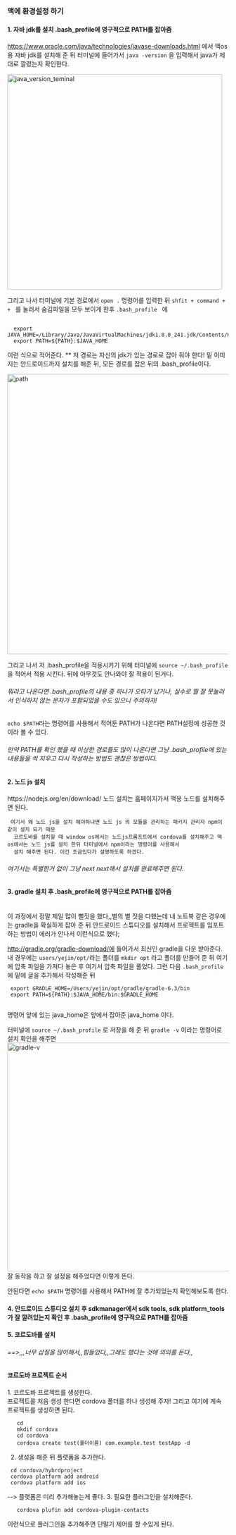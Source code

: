 <h3> 맥에 환경설정 하기 </h3> 

<h4>1. 자바 jdk를 설치  .bash_profile에 영구적으로 PATH를 잡아줌</h4>

https://www.oracle.com/java/technologies/javase-downloads.html
에서 맥os용 자바 jdk를 설치해 준 뒤 
터미널에 들어가서 ```java -version``` 을 입력해서 java가 제대로 깔렸는지 확인한다. 

<img width="489" alt="java_version_teminal" src="https://user-images.githubusercontent.com/54971846/80059552-3d03b400-8567-11ea-9944-8eb0a24eb2cb.png">

그리고 나서 터미널에 기본 경로에서 ```open .``` 명령어를 입력한 뒤 
 ```shfit + command + + ``` 를 눌러서 숨김파일을 모두 보이게 한후  ```.bash_profile ``` 에 
 ``` 
 
   export JAVA_HOME=/Library/Java/JavaVirtualMachines/jdk1.8.0_241.jdk/Contents/Home 
   export PATH=${PATH}:$JAVA_HOME
 
 ```
 이런 식으로 적어준다. ** 저 경로는 자신의 jdk가 있는 경로로 잡아 줘야 한다! 
 밑 이미지는 안드로이드까지 설치를 해준 뒤, 모든 경로를 잡은 뒤의 .bash_profile이다. 
 
<img width="636" alt="path" src="https://user-images.githubusercontent.com/54971846/80059135-214bde00-8566-11ea-97c4-fa116e492539.png">

그리고 나서 저 .bash_profile을 적용시키기 위해 
터미널에 ```source ~/.bash_profile ```을 적어서 적용 시킨다. 
뒤에 아무것도 안나와야 잘 적용이 된거다. 
<h6>뭐라고 나온다면 .bash_profile의 내용 중 하나가 오타가 났거나, 실수로 뭘 잘 못눌러서 
인식하지 않는 문자가 포함되었을 수도 있으니 주의하자! </h6> 

```echo $PATH```라는 명령어를 사용해서 적어둔 PATH가 나온다면 PATH설정에 
성공한 것이라 볼 수 있다. 

<h6> 만약 PATH를 확인 했을 때 이상한 경로들도 많이 나온다면 그냥 .bash_profile에 있는 내용들을 싹 지우고 다시 작성하는 방법도 괜찮은 방법이다. </h6>

<h4>2. 노드 js 설치</h4>
https://nodejs.org/en/download/
노드 설치는 홈페이지가서 맥용 노드를 설치해주면 된다. 

```
 여기서 왜 노드 js을 설치 해야하냐면 노드 js 의 모듈을 관리하는 패키지 관리자 npm이 같이 설치 되기 때문 
  코르도바를 설치할 때 window os에서는 노드js프롬프트에서 cordova를 설치해주고 맥 os에서는 노드 js를 설치 한뒤 터미널에서 npm이라는 명령어를 사용해서 
  설치 해주면 된다. 이건 조금있다가 설명하도록 하겠다. 
```
 
 
<h6>여기서는 특별한거 없이 그냥 next next해서 설치를 완료해주면 된다. </h6>

<h4>3. gradle 설치 후 .bash_profile에 영구적으로 PATH를 잡아줌 </h4></br>
이 과정에서 정말 제일 많이 뻘짓을 했다,,별의 별 짓을 다했는데 내 노트북 같은 경우에는 gradle을 확실하게 잡아 준 뒤 안드로이드 스튜디오를 설치해서 
프로젝트를 임포트 하는 방법이 에러가 안나서 이런식으로 했다; 

http://gradle.org/gradle-download/에 들어가서 최신인 gradle을 다운 받아준다. 
내 경우에는 ```users/yejin/opt/```라는 폴더를 ```mkdir opt``` 라고 폴더를 만들어 준 뒤 
여기에 압축 파일을 가져다 놓은 후 여기서 압축 파일을 풀었다.
그런 다음 ```.bash_profile ```에 밑에 글을 추가해서 작성해준 뒤  

```
 export GRADLE_HOME=/Users/yejin/opt/gradle/gradle-6.3/bin
 export PATH=${PATH}:$JAVA_HOME/bin:$GRADLE_HOME
 
```
명령어 앞에 있는 java_home은 앞에서 잡아준 java_home 이다.  

터미널에 ```source ~/.bash_profile``` 로 저장을 해 준 뒤 
```gradle -v``` 이라는 명령어로 설치 확인을 해주면 
<img width="519" alt="gradle-v" src="https://user-images.githubusercontent.com/54971846/80061610-be117a00-856c-11ea-9771-deec97aa47f1.png"><br>
잘 동작을 하고 잘 설정을 해주었다면 이렇게 뜬다. 

안된다면 ```echo $PATH``` 명령어를 사용해서 PATH에 잘 추가되었는지 확인해보도록 한다. 

<h4>4. 안드로이드 스튜디오 설치 후 sdkmanager에서 sdk tools, sdk platform_tools가 잘 깔려있는지 확인 후 
   .bash_profile에 영구적으로 PATH를 잡아줌 </h4>
   

<h4>5. 코르도바를 설치 </h4>

<h6> ==>,,,너무 삽질을 많이해서,,힘들었다,,그래도 했다는 것에 의의를 둔다,, </h6>





<h4>코르도바 프로젝트 순서</h4> 
1. 코르도바 프로젝트를 생성한다. <br>
   프로젝트를 처음 생성 한다면 cordova 폴더를 하나 생성해 주자! 그리고 여기에 계속 프로젝트를 생성하면 된다. 

```
   cd 
   mkdif cordova 
   cd cordova 
   cordova create test(폴더이름) com.example.test testApp -d   
```

2. 생성을 해준 뒤 플랫폼을 추가한다. 

```
 cd cordova/hybrdproject
 cordova platform add android 
 cordova platform add ios 
```

--> 플랫폼은 미리 추가해놓는게 좋다. 
3. 필요한 플러그인을 설치해준다. 

```
   cordova plufin add cordova-plugin-contacts 
```   
   
이런식으로 플러그인을 추가해주면 단말기 제어를 할 수있게 된다. 




   
